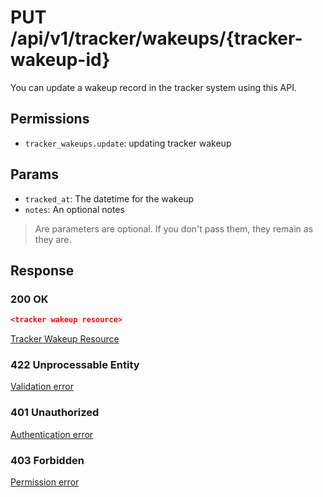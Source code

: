 # PUT /api/v1/tracker/wakeups/{tracker-wakeup-id}
You can update a wakeup record in the tracker system using this API.


## Permissions

- `tracker_wakeups.update`: updating tracker wakeup

## Params

- `tracked_at`: The datetime for the wakeup
- `notes`: An optional notes

> Are parameters are optional. If you don't pass them, they remain as they are.

## Response

### 200 OK
```json
<tracker wakeup resource>
```

[Tracker Wakeup Resource](tracker_wakeup_resource.md)

### 422 Unprocessable Entity
[Validation error](../../_globals/validation-errors.md)

### 401 Unauthorized
[Authentication error](../../_globals/authentication-errors.md)

### 403 Forbidden
[Permission error](../../_globals/permission-errors.md)
